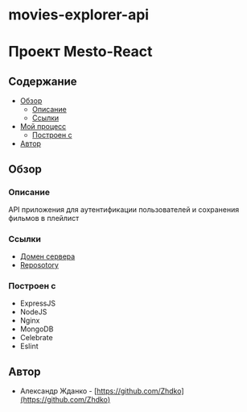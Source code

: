 # movies-explorer-api

# Проект Mesto-React

## Содержание

- [Обзор](#Обзор)
  - [Описание](#Описание)
  - [Ссылки](#Ссылки)
- [Мой процесс](#Мой-процесс)
  - [Построен с](#Построен-с)
- [Автор](#Автор)

## Обзор

### Описание

API приложения для аутентификации пользователей и сохранения фильмов в плейлист

### Ссылки

- [Домен сервера](http://api.zhdko.movies.nomoredomains.rocks)
- [Reposotory](https://github.com/Zhdko/movies-explorer-api)

### Построен с

- ExpressJS
- NodeJS
- Nginx
- MongoDB
- Celebrate
- Eslint

## Автор

- Александр Жданко - [https://github.com/Zhdko](https://github.com/Zhdko)
